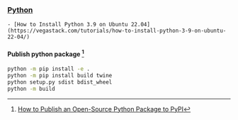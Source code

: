 ### [Python](https://www.python.org/)

````{tab} Ubuntu 22 ARM
- [How to Install Python 3.9 on Ubuntu 22.04](https://vegastack.com/tutorials/how-to-install-python-3-9-on-ubuntu-22-04/)
````

#### Publish python package [^1]

```sh
python -m pip install -e .
python -m pip install build twine
python setup.py sdist bdist_wheel
python -m build
```

[^1]: [How to Publish an Open-Source Python Package to PyPI](https://realpython.com/pypi-publish-python-package/)